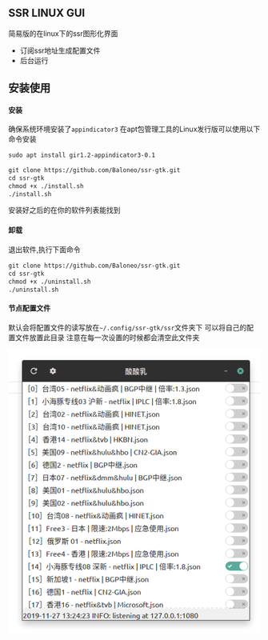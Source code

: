 ## SSR LINUX GUI
简易版的在linux下的ssr图形化界面

* 订阅ssr地址生成配置文件
* 后台运行

## 安装使用
#### 安装
确保系统环境安装了`appindicator3`
在apt包管理工具的Linux发行版可以使用以下命令安装
```
sudo apt install gir1.2-appindicator3-0.1
```


```
git clone https://github.com/Baloneo/ssr-gtk.git
cd ssr-gtk
chmod +x ./install.sh
./install.sh
```
安装好之后的在你的软件列表能找到

#### 卸载
退出软件,执行下面命令
```
git clone https://github.com/Baloneo/ssr-gtk.git
cd ssr-gtk
chmod +x ./uninstall.sh
./uninstall.sh
```

#### 节点配置文件
默认会将配置文件的读写放在`~/.config/ssr-gtk/ssr`文件夹下 可以将自己的配置文件放置此目录 注意在每一次设置的时候都会清空此文件夹

![界面](https://raw.githubusercontent.com/Baloneo/ssr-gtk/master/01.png)
